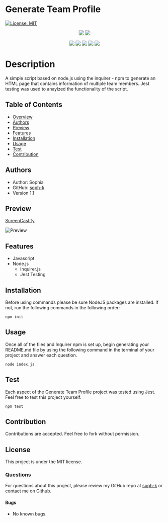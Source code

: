 # Generate Team Profile 

[![License: MIT](https://img.shields.io/badge/License-MIT-yellow.svg)](https://opensource.org/licenses/MIT)

<p align="center">
    <img src="https://img.shields.io/github/repo-size/soph-k/generate_team_profile"/>
    <img src="https://img.shields.io/github/last-commit/soph-k/generate_team_profile"/>
</p>
<p align="center">
    <img src="https://img.shields.io/badge/Javascript-yellow"/>
    <img src="https://img.shields.io/badge/jQuery-gray"/>
    <img src="https://img.shields.io/badge/-node.js-red"/>
    <img src="https://img.shields.io/badge/-json-blue" />
    <img src="https://img.shields.io/badge/-inquirer-pink"/>
</p>
   

# Description
A simple script based on node.js using the inquirer - npm to generate 
an HTML page that contains information of multiple team members. 
Jest testing was used to anaylzed the functionality of the script.


## Table of Contents
- [Overview](#overview)
- [Authors](#authors)
- [Preview](#preview)
- [Features](#features)
- [Installation](#installation)
- [Usage](#usage)
- [Test](#test)
- [Contribution](#contribution)


## Authors
 - Author: Sophia
 - GitHub: [soph-k](https://github.com/soph-k)
- Version 1.1


## Preview
[ScreenCastify](https://watch.screencastify.com/v/MysIdngSIkuCcDRzN6jh)

![Preview](./dist/assets/images/demo.gif)


## Features
- Javascript 
- Node.js 
    - Inquirer.js
    - Jest Testing



## Installation
Before using commands please be sure NodeJS packages are installed. 
If not, run the following commands in the following order: 
```
npm init
```


## Usage
Once all of the files and Inquirer npm is set up, 
begin generating your README.md file by using the following 
command in the terminal of your project and answer each question.

```
node index.js
```


## Test
Each aspect of the Generate Team Profile project was tested using Jest. 
Feel free to test this project yourself.
```
npm test
```


## Contribution
Contributions are accepted. Feel free to fork without permission.


## License
This project is under the MIT license.


### Questions
For questions about this project, please review my GitHub repo at [soph-k](https://github.com/soph-k) or contact me on Github.


#### Bugs 
- No known bugs.
